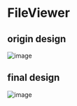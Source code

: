 # FileViewer

## origin design

![image](https://github.com/leon123858/java-exercise/assets/56253942/f8cdb747-a419-4d57-a27d-a35a048755fb)


## final design

![image](https://github.com/leon123858/java-exercise/assets/56253942/21f7f1b3-c8ed-4eaa-ab05-250e7acf7fb6)
